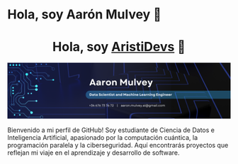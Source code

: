 # Hola, soy Aarón Mulvey 👋

<div align="center">
<h1 align="center">Hola, soy <a href="https://aristi.dev">AristiDevs</a> 👋</h1>
</div>
<img src="https://github.com/aaronMulveyAI/aaronMulveyAI/blob/main/Banner.png?raw=true">



Bienvenido a mi perfil de GitHub! Soy estudiante de Ciencia de Datos e Inteligencia Artificial, apasionado por la computación cuántica, la programación paralela y la ciberseguridad. Aquí encontrarás proyectos que reflejan mi viaje en el aprendizaje y desarrollo de software.

<!--
**aaronMulveyAI/aaronMulveyAI** is a ✨ _special_ ✨ repository because its `README.md` (this file) appears on your GitHub profile.

Here are some ideas to get you started:

- 🔭 I’m currently working on ...
- 🌱 I’m currently learning ...
- 👯 I’m looking to collaborate on ...
- 🤔 I’m looking for help with ...
- 💬 Ask me about ...
- 📫 How to reach me: ...
- 😄 Pronouns: ...
- ⚡ Fun fact: ...
-->
